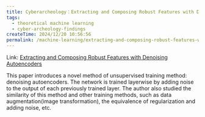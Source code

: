 ```yaml
---
title: Cyberarcheology：Extracting and Composing Robust Features with Denoising Autoencoders
tags:
  - theoretical machine learning
  - cyber-archeology-findings
createTime: 2024/12/20 10:56:56
permalink: /machine-learning/extracting-and-composing-robust-features-with-denoising-autoencoders/
---
```


Link: [Extracting and Composing Robust Features with Denoising Autoencoders](http://portal.acm.org/citation.cfm?doid=1390156.1390294)

This paper introduces a novel method of unsupervised training method: denoising autoencoders. The network is trained layerwise by adding noise to the output of each previously trained layer. The author also studied the similarity of this method and other training methods, such as data augmentation(image transformation), the equivalence of regularization and adding noise, etc.